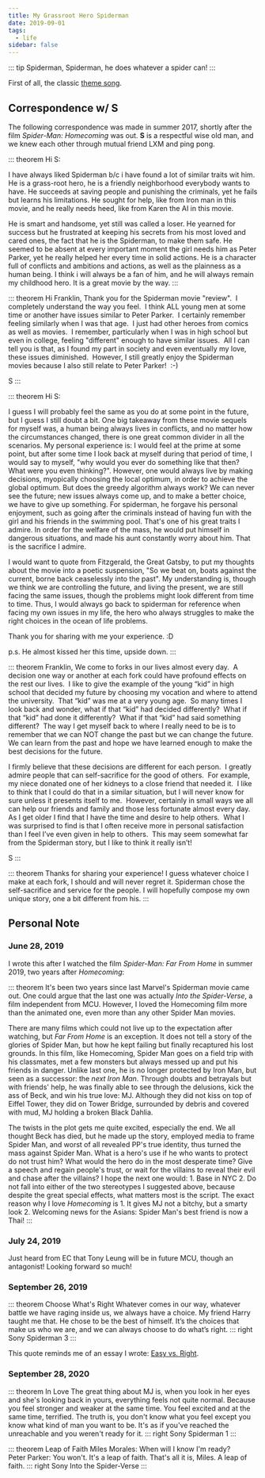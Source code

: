 ```yaml
---
title: My Grassroot Hero Spiderman
date: 2019-09-01
tags:
  - life
sidebar: false
---
```


::: tip
Spiderman, Spiderman, he does whatever a spider can!
:::

<!-- more -->

First of all, the classic [theme song](https://youtu.be/ua3baljt7bg).

## Correspondence w/ S

The following correspondence was made in summer 2017, shortly after the film _Spider-Man: Homecoming_ was out. **S** is a respectful wise old man, and we knew each other through mutual friend LXM and ping pong.

::: theorem
Hi S:

I have always liked Spiderman b/c i have found a lot of similar traits wit him. He is a grass-root hero, he is a friendly neighborhood everybody wants to have. He succeeds at saving people and punishing the criminals, yet he fails but learns his limitations. He sought for help, like from Iron man in this movie, and he really needs heed, like from Karen the AI in this movie.

He is smart and handsome, yet still was called a loser. He yearned for success but he frustrated at keeping his secrets from his most loved and cared ones, the fact that he is the Spiderman, to make them safe. He seemed to be absent at every important moment the girl needs him as Peter Parker, yet he really helped her every time in solid actions. He is a character full of conflicts and ambitions and actions, as well as the plainness as a human being. I think i will always be a fan of him, and he will always remain my childhood hero. It is a great movie by the way.
:::

::: theorem
Hi Franklin,
Thank you for the Spiderman movie "review".  I completely understand the way you feel.  I think ALL young men at some time or another have issues similar to Peter Parker.  I certainly remember feeling similarly when I was that age.  I just had other heroes from comics as well as movies.  I remember, particularly when I was in high school but even in college, feeling "different" enough to have similar issues.  All I can tell you is that, as I found my part in society and even eventually my love, these issues diminished.  However, I still greatly enjoy the Spiderman movies because I
also still relate to Peter Parker!  :-)

S
:::

::: theorem
Hi S:

I guess I will probably feel the same as you do at some point in the future, but I guess I still doubt a bit. One big takeaway from these movie sequels for myself was, a human being always lives in conflicts, and no matter how the circumstances changed, there is one great common divider in all the scenarios. My personal experience is: I would feel at the prime at some point, but after some time I look back at myself during that period of time, I would say to myself, "why would you ever do something like that then? What were you even thinking?". However, one would always live by making decisions, myopically choosing the local optimum, in order to achieve the global optimum. But does the greedy algorithm always work? We can never see the future; new issues always come up, and to make a better choice, we have to give up something. For spiderman, he forgave his personal enjoyment, such as going after the criminals instead of having fun with the girl and his friends in the swimming pool. That's one of his great traits I admire. In order for the welfare of the mass, he would put himself in dangerous situations, and made his aunt constantly worry about him. That is the sacrifice I admire.

I would want to quote from Fitzgerald, the Great Gatsby, to put my thoughts about the movie into a poetic suspension, "So we beat on, boats against the current, borne back ceaselessly into the past". My understanding is, though we think we are controlling the future, and living the present, we are still facing the same issues, though the problems might look different from time to time. Thus, I would always go back to spiderman for reference when facing my own issues in my life, the hero who always struggles to make the right choices in the ocean of life problems.

Thank you for sharing with me your experience. :D

p.s. He almost kissed her this time, upside down.
:::

::: theorem
Franklin,
We come to forks in our lives almost every day.  A decision one way or another at each fork could have profound effects on the rest our lives.  I like to give the example of the young “kid” in high school that decided my future by choosing my vocation and where to attend the university.  That “kid” was me at a very young age.  So many times I look back and wonder, what if that “kid” had decided differently?  What if that “kid” had done it differently?  What if that “kid” had said something different?  The way I get myself back to where I really need to be is to remember that we can NOT change the past but we can change the future.  We can learn from the past and hope we have learned enough to make the best decisions for the future.

I firmly believe that these decisions are different for each person.  I greatly admire people that can self-sacrifice for the good of others.  For example, my niece donated one of her kidneys to a close friend that needed it.  I like to think that I could do that in a similar situation, but I will never know for sure unless it presents itself to me.  However, certainly in small ways we all can help our friends and family and those less fortunate almost every day.  As I get older I find that I have the time and desire to help others.  What I was surprised to find is that I often receive more in personal satisfaction than I feel I’ve even given in help to others.  This may seem somewhat far from the Spiderman story, but I like to think it really isn’t!

S
:::

::: theorem
Thanks for sharing your experience! I guess whatever choice I make at each fork, I should and will never regret it. Spiderman chose the self-sacrifice and service for the people. I will hopefully compose my own unique story, one a bit different from his.
:::

## Personal Note

### June 28, 2019

I wrote this after I watched the film _Spider-Man: Far From Home_ in summer 2019, two years after _Homecoming_:

::: theorem
It's been two years since last Marvel's Spiderman movie came out. One could argue that the last one was actually _Into the Spider-Verse_, a film independent from MCU. However, I loved the Homecoming film more than the animated one, even more than any other Spider Man movies.

There are many films which could not live up to the expectation after watching, but _Far From Home_ is an exception. It does not tell a story of the glories of Spider Man, but how he kept failing but finally recaptured his lost grounds. In this film, like Homecoming, Spider Man goes on a field trip with his classmates, met a few monsters but always messed up and put his friends in danger. Unlike last one, he is no longer protected by Iron Man, but seen as a successor: the _next Iron Man_. Through doubts and betrayals but with friends' help, he was finally able to see through the delusions, kick the ass of Beck, and win his true love: MJ. Although they did not kiss on top of Eiffel Tower, they did on Tower Bridge, surrounded by debris and covered with mud, MJ holding a broken Black Dahlia.

The twists in the plot gets me quite excited, especially the end. We all thought Beck has died, but he made up the story, employed media to frame Spider Man, and worst of all revealed PP's true identity, thus turned the mass against Spider Man. What is a hero's use if he who wants to protect do not trust him? What would the hero do in the most desperate time? Give a speech and regain people's trust, or wait for the villains to reveal their evil and chase after the villains? I hope the next one would: 1. Base in NYC 2. Do not fall into either of the two stereotypes I suggested above, because despite the great special effects, what matters most is the script. The exact reason why I love _Homecoming_ is 1. It gives MJ not a bitchy, but a smarty look 2. Welcoming news for the Asians: Spider Man's best friend is now a Thai!
:::

### July 24, 2019

Just heard from EC that Tony Leung will be in future MCU, though an antagonist! Looking forward so much!

### September 26, 2019

::: theorem Choose What's Right
Whatever comes in our way, whatever battle we have raging inside us, we always have a choice. My friend Harry taught me that. He chose to be the best of himself. It’s the choices that make us who we are, and we can always choose to do what’s right.
::: right
Sony Spiderman 3
:::

This quote reminds me of an essay I wrote: [Easy vs. Right](easy_vs_right).

### September 28, 2020

::: theorem In Love
The great thing about MJ is, when you look in her eyes and she's looking back in yours, everything feels not quite normal. Because you feel stronger and weaker at the same time. You feel excited and at the same time, terrified. The truth is, you don't know what you feel except you know what kind of man you want to be. It's as if you've reached the unreachable and you weren't ready for it.
::: right
Sony Spiderman 1
:::

::: theorem Leap of Faith
Miles Morales: When will I know I'm ready?  
Peter Parker: You won't. It's a leap of faith. That's all it is, Miles. A leap of faith.
::: right
Sony Into the Spider-Verse
:::
